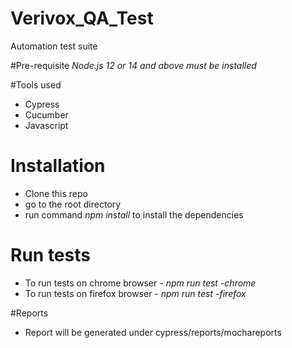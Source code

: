 # Verivox_QA_Test
Automation test suite

#Pre-requisite
*Node.js 12 or 14 and above must be installed*

#Tools used
* Cypress
* Cucumber
* Javascript

# Installation
* Clone this repo
* go to the root directory
* run command *npm install* to install the dependencies

# Run tests
* To run tests on chrome browser - *npm run test -chrome*
* To run tests on firefox browser - *npm run test -firefox*

#Reports
* Report will be generated under cypress/reports/mochareports
